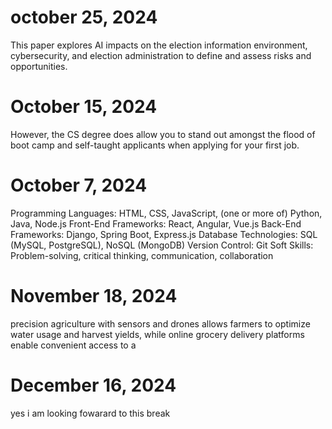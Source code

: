 # october 25, 2024 
This paper explores AI impacts on the election information environment, cybersecurity, and election administration to define and assess risks and opportunities.
 # October 15, 2024
However, the CS degree does allow you to stand out amongst the flood of boot camp and self-taught applicants when applying for your first job.
# October 7, 2024
Programming Languages: HTML, CSS, JavaScript, (one or more of) Python, Java, Node.js
Front-End Frameworks: React, Angular, Vue.js
Back-End Frameworks: Django, Spring Boot, Express.js
Database Technologies: SQL (MySQL, PostgreSQL), NoSQL (MongoDB)
Version Control: Git
Soft Skills: Problem-solving, critical thinking, communication, collaboration
# November 18, 2024 
precision agriculture with sensors and drones allows farmers to optimize water usage and harvest yields, while online grocery delivery platforms enable convenient access to a
# December 16, 2024 
yes i am looking fowarard to this break 






 

